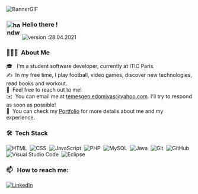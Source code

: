 ![BannerGIF](https://media.giphy.com/media/nxY5RLdTKPAJqYN8L9/giphy.gif)

### <img alt="handwavegif" src="https://user-images.githubusercontent.com/39513876/112366216-8cfe7400-8cfe-11eb-8116-7d3dbae20e97.gif" width='40' align="left"/> Hello there !

![version :28.04.2021](https://img.shields.io/badge/version-28.04.2021-informational) &nbsp;

### 👨🏻‍💻 &nbsp;About Me

🎓 &nbsp; I'm a student software developer, currently at ITIC Paris.\
✍️ &nbsp;In my free time, I play football, video games, discover new technologies, read books and workout.\
💬 &nbsp;Feel free to reach out to me!\
✉️ &nbsp;You can email me at temesgen.edomiyas@yahoo.com. I'll try to respond as soon as possible!\
📄 &nbsp;You can check my [Portfolio](https://edomiyas-temesgen.netlify.app/) for more details about me and my experience.

### 🛠 &nbsp;Tech Stack

![HTML](https://img.shields.io/badge/-HTML-05122A?style=flat&logo=HTML5)&nbsp;
![CSS](https://img.shields.io/badge/-CSS-05122A?style=flat&logo=CSS3&logoColor=1572B6)&nbsp;
![JavaScript](https://img.shields.io/badge/-JavaScript-05122A?style=flat&logo=javascript)&nbsp;
![PHP](https://img.shields.io/badge/-PHP-05122A?style=flat&logo=PHP&logoColor=8d68bd)&nbsp;
![MySQL](https://img.shields.io/badge/-MySQL-05122A?style=flat&logo=MySQL&logoColor=1572B6)&nbsp;
![Java](https://img.shields.io/badge/-Java-05122A?style=flat&logo=Java&logoColor=FFA518)&nbsp;
![Git](https://img.shields.io/badge/-Git-05122A?style=flat&logo=git)&nbsp;
![GitHub](https://img.shields.io/badge/-GitHub-05122A?style=flat&logo=github)&nbsp;
![Visual Studio Code](https://img.shields.io/badge/-Visual%20Studio%20Code-05122A?style=flat&logo=visual-studio-code&logoColor=007ACC)&nbsp;
![Eclipse](https://img.shields.io/badge/-Eclipse-05122A?style=flat&logo=Eclipse&logoColor=FFA518)&nbsp;

### 📫 &nbsp; How to reach me:

<a href="https://www.linkedin.com/in/edomiyas-temesgen-16ba01173/"><img alt="LinkedIn" src="https://img.shields.io/badge/linkedin%20-%230077B5.svg?&style=flat&logo=linkedin&logoColor=white"/></a> &nbsp;

<!--
**AbhishekSinghDhadwal/AbhishekSinghDhadwal** is a ✨ _special_ ✨ repository because its `README.md` (this file) appears on your GitHub profile.

Here are some ideas to get you started:

- 🔭 I’m currently working on ...
- 🌱 I’m currently learning ...
- 👯 I’m looking to collaborate on ...
- 🤔 I’m looking for help with ...
- 💬 Ask me about ...
- 📫 How to reach me: ...
- 😄 Pronouns: ...
- ⚡ Fun fact: ...
-->
